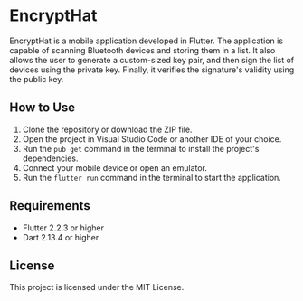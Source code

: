 # EncryptHat

EncryptHat is a mobile application developed in Flutter. The application is capable of scanning Bluetooth devices and storing them in a list. It also allows the user to generate a custom-sized key pair, and then sign the list of devices using the private key. Finally, it verifies the signature's validity using the public key.

## How to Use

1. Clone the repository or download the ZIP file.
2. Open the project in Visual Studio Code or another IDE of your choice.
3. Run the `pub get` command in the terminal to install the project's dependencies.
4. Connect your mobile device or open an emulator.
5. Run the `flutter run` command in the terminal to start the application.

## Requirements

- Flutter 2.2.3 or higher
- Dart 2.13.4 or higher

## License

This project is licensed under the MIT License.
